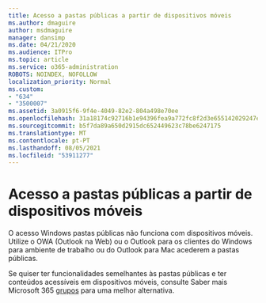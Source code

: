 ```yaml
---
title: Acesso a pastas públicas a partir de dispositivos móveis
ms.author: dmaguire
author: msdmaguire
manager: dansimp
ms.date: 04/21/2020
ms.audience: ITPro
ms.topic: article
ms.service: o365-administration
ROBOTS: NOINDEX, NOFOLLOW
localization_priority: Normal
ms.custom:
- "634"
- "3500007"
ms.assetid: 3a0915f6-9f4e-4049-82e2-804a498e70ee
ms.openlocfilehash: 31a18174c92716b1e94396fea9a772fc8f2d3e655142029247e6e99dae18b03a
ms.sourcegitcommit: b5f7da89a650d2915dc652449623c78be6247175
ms.translationtype: MT
ms.contentlocale: pt-PT
ms.lasthandoff: 08/05/2021
ms.locfileid: "53911277"
---
```

# <a name="public-folder-access-from-mobile-devices"></a>Acesso a pastas públicas a partir de dispositivos móveis

O acesso Windows pastas públicas não funciona com dispositivos móveis. Utilize o OWA (Outlook na Web) ou o Outlook para os clientes do Windows para ambiente de trabalho ou do Outlook para Mac acederem a pastas públicas.

Se quiser ter funcionalidades semelhantes às pastas públicas e ter conteúdos acessíveis em dispositivos móveis, consulte Saber mais Microsoft 365 [grupos](https://support.office.com/article/learn-about-office-365-groups-b565caa1-5c40-40ef-9915-60fdb2d97fa2) para uma melhor alternativa.
  